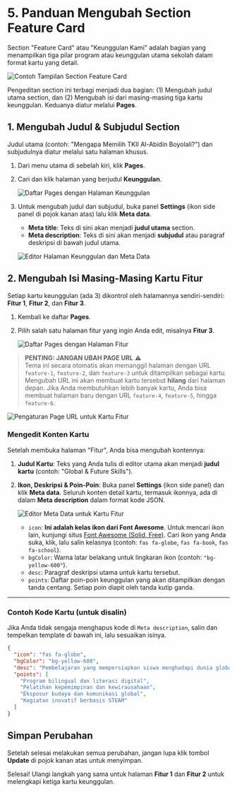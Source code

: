 # 5. Panduan Mengubah Section Feature Card

Section "Feature Card" atau "Keunggulan Kami" adalah bagian yang menampilkan tiga pilar program atau keunggulan utama sekolah dalam format kartu yang detail.

![Contoh Tampilan Section Feature Card](/gambar/section-feature-hasil.png)

Pengeditan section ini terbagi menjadi dua bagian: (1) Mengubah judul utama section, dan (2) Mengubah isi dari masing-masing tiga kartu keunggulan. Keduanya diatur melalui **Pages**.

## 1. Mengubah Judul & Subjudul Section

Judul utama (contoh: "Mengapa Memilih TKII Al-Abidin Boyolali?") dan subjudulnya diatur melalui satu halaman khusus.

1.  Dari menu utama di sebelah kiri, klik **Pages**.
2.  Cari dan klik halaman yang berjudul **Keunggulan**.

    ![Daftar Pages dengan Halaman Keunggulan](/gambar/ghost-pages-list-features.png)

3.  Untuk mengubah judul dan subjudul, buka panel **Settings** (ikon side panel di pojok kanan atas) lalu klik **Meta data**.
    * **Meta title**: Teks di sini akan menjadi **judul utama** section.
    * **Meta description**: Teks di sini akan menjadi **subjudul** atau paragraf deskripsi di bawah judul utama.

    ![Editor Halaman Keunggulan dan Meta Data](/gambar/feature-title-editor.png)


## 2. Mengubah Isi Masing-Masing Kartu Fitur

Setiap kartu keunggulan (ada 3) dikontrol oleh halamannya sendiri-sendiri: **Fitur 1**, **Fitur 2**, dan **Fitur 3**.

1.  Kembali ke daftar **Pages**.
2.  Pilih salah satu halaman fitur yang ingin Anda edit, misalnya **Fitur 3**.

    ![Daftar Pages dengan Halaman Fitur](/gambar/ghost-pages-list-fitur-3.png)

> **PENTING: JANGAN UBAH PAGE URL** ⚠️  
> Tema ini secara otomatis akan memanggil halaman dengan URL `feature-1`, `feature-2`, dan `feature-3` untuk ditampilkan sebagai kartu. Mengubah URL ini akan membuat kartu tersebut **hilang** dari halaman depan. Jika Anda membutuhkan lebih banyak kartu, Anda bisa membuat halaman baru dengan URL `feature-4`, `feature-5`, hingga `feature-6`.

![Pengaturan Page URL untuk Kartu Fitur](/gambar/feature-card-url.png)

### Mengedit Konten Kartu

Setelah membuka halaman "Fitur", Anda bisa mengubah kontennya:

1.  **Judul Kartu**: Teks yang Anda tulis di editor utama akan menjadi **judul kartu** (contoh: "Global & Future Skills").
2.  **Ikon, Deskripsi & Poin-Poin**: Buka panel **Settings** (ikon side panel) dan klik **Meta data**. Seluruh konten detail kartu, termasuk ikonnya, ada di dalam **Meta description** dalam format kode JSON.

    ![Editor Meta Data untuk Kartu Fitur](/gambar/feature-card-metadata.png)

    * `icon`: **Ini adalah kelas ikon dari Font Awesome**. Untuk mencari ikon lain, kunjungi situs [Font Awesome (Solid, Free)](https://fontawesome.com/search?m=free&s=solid). Cari ikon yang Anda suka, klik, lalu salin kelasnya (contoh: `fas fa-globe`, `fas fa-book`, `fas fa-school`).
    * `bgColor`: Warna latar belakang untuk lingkaran ikon (contoh: `"bg-yellow-600"`).
    * `desc`: Paragraf deskripsi utama untuk kartu tersebut.
    * `points`: Daftar poin-poin keunggulan yang akan ditampilkan dengan tanda centang. Setiap poin diapit oleh tanda kutip ganda.

---

### Contoh Kode Kartu (untuk disalin)

Jika Anda tidak sengaja menghapus kode di `Meta description`, salin dan tempelkan template di bawah ini, lalu sesuaikan isinya.

```json
{
  "icon": "fas fa-globe",
  "bgColor": "bg-yellow-600",
  "desc": "Pembelajaran yang mempersiapkan siswa menghadapi dunia global melalui teknologi, bahasa, dan kepemimpinan.",
  "points": [
    "Program bilingual dan literasi digital",
    "Pelatihan kepemimpinan dan kewirausahaan",
    "Eksposur budaya dan komunikasi global",
    "Kegiatan inovatif berbasis STEAM"
  ]
}
```

## Simpan Perubahan

Setelah selesai melakukan semua perubahan, jangan lupa klik tombol **Update** di pojok kanan atas untuk menyimpan.

Selesai! Ulangi langkah yang sama untuk halaman **Fitur 1** dan **Fitur 2** untuk melengkapi ketiga kartu keunggulan.
